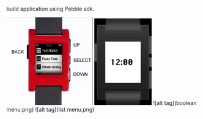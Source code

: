 build application using Pebble sdk.

![alt tag](pebble.png)
![alt tag](application.png)
![alt tag](boolean menu.png)
![alt tag](list menu.png)

